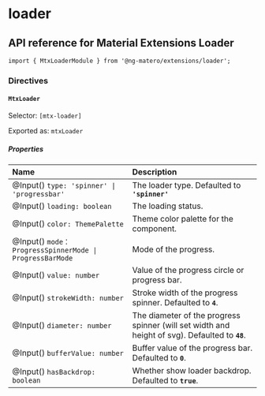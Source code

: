 # loader

## API reference for Material Extensions Loader

`import { MtxLoaderModule } from '@ng-matero/extensions/loader';`

### Directives

#### `MtxLoader`

Selector: `[mtx-loader]`

Exported as: `mtxLoader`

##### Properties

| Name | Description |
| :--- | :--- |
| @Input() `type: 'spinner' \| 'progressbar'` | The loader type. Defaulted to **`'spinner'`** |
| @Input() `loading: boolean` | The loading status. |
| @Input() `color: ThemePalette` | Theme color palette for the component. |
| @Input() `mode：ProgressSpinnerMode \| ProgressBarMode` | Mode of the progress. |
| @Input() `value: number` | Value of the progress circle or progress bar. |
| @Input() `strokeWidth: number` | Stroke width of the progress spinner. Defaulted to **`4`**. |
| @Input() `diameter: number` | The diameter of the progress spinner (will set width and height of svg). Defaulted to **`48`**. |
| @Input() `bufferValue: number` | Buffer value of the progress bar. Defaulted to **`0`**. |
| @Input() `hasBackdrop: boolean` | Whether show loader backdrop. Defaulted to **`true`**. |

